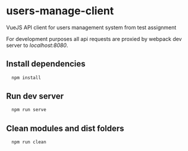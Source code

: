 # users-manage-client
VueJS API client for users management system from test assignment

For development purposes all api requests are proxied by 
webpack dev server to _localhost:8080_.

## Install dependencies
```bash
  npm install
```

## Run dev server
```bash
  npm run serve
```

## Clean modules and dist folders
```bash
  npm run clean
```
